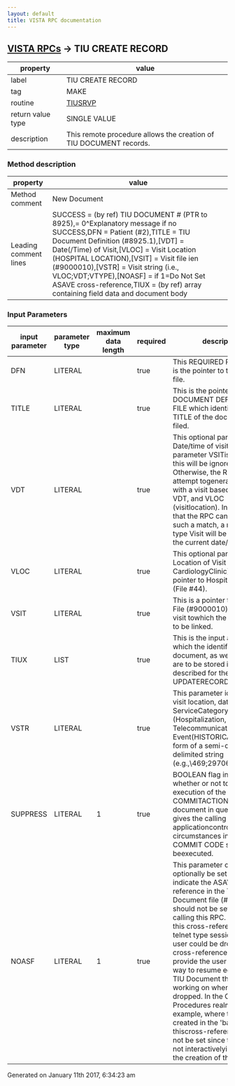 ```yaml
---
layout: default
title: VISTA RPC documentation
---
```




## [VISTA RPCs](TableOfContent.md) &#8594; TIU CREATE RECORD 

 property | value 
--- | --- 
 label | TIU CREATE RECORD
 tag | MAKE
 routine | [TIUSRVP](http://code.osehra.org/dox/Routine_TIUSRVP_source.html)
 return value type | SINGLE VALUE
 description | This remote procedure allows the creation of TIU DOCUMENT records.


### Method description

 property | value 
--- | --- 
 Method comment | New Document
 Leading comment lines | SUCCESS = (by ref) TIU DOCUMENT # (PTR to 8925),= 0^Explanatory message if no SUCCESS,DFN     = Patient (#2),TITLE   = TIU Document Definition (#8925.1),[VDT]   = Date(/Time) of Visit,[VLOC]  = Visit Location (HOSPITAL LOCATION),[VSIT]  = Visit file ien (#9000010),[VSTR]  = Visit string (i.e., VLOC;VDT;VTYPE),[NOASF] = if 1=Do Not Set ASAVE cross-reference,TIUX    = (by ref) array containing field data and document body

### Input Parameters

| input parameter | parameter type | maximum data length | required | description | 
| --- | --- | --- | --- | --- | 
| DFN | LITERAL |  | true | This REQUIRED PARAMETER is the pointer to the patient file. | 
| TITLE | LITERAL |  | true | This is the pointer to the TIU DOCUMENT DEFINITION FILE which identifiesthe TITLE of the document to be filed. | 
| VDT | LITERAL |  | true | This optional parameter is the Date/time of visit.  If the parameter VSITis present, this will be ignored.  Otherwise, the RPC will attempt togenerate a match with a visit based on DFN, VDT, and VLOC (visitlocation).  In the event that the RPC cannot generate such a match, a newEVENT-type Visit will be created with the current date/time. | 
| VLOC | LITERAL |  | true | This optional parameter is the Location of Visit (e.g., CardiologyClinic).  It is a pointer to Hospital location (File #44). | 
| VSIT | LITERAL |  | true | This is a pointer to the Visit File (#9000010) entry for the visit towhich the document is to be linked. | 
| TIUX | LIST |  | true | This is the input array in which the identifiers of the document, as wellas its text, are to be stored in the format described for the TIU UPDATERECORD RPC. | 
| VSTR | LITERAL |  | true | This parameter identifies the visit location, date/time, and ServiceCategory (Hospitalization, Ambulatory, Telecommunications, or Event(HISTORICAL)) in the form of a semi-colon delimited string (e.g.,\469;2970616.1415;A\). | 
| SUPPRESS | LITERAL | 1 | true | BOOLEAN flag indicating whether or not to suppress execution of the COMMITACTION for the document in question. This gives the calling applicationcontrol over the circumstances in which the COMMIT CODE should beexecuted. | 
| NOASF | LITERAL | 1 | true | This parameter can optionally be set to 1 to indicate the ASAVE cross-reference in the TIU Document file (#8925) should not be set when calling this RPC.  The intent of this cross-reference is for telnet type sessions where a user could be dropped.  The cross-reference is used to provide the user with an easy way to resume editing the TIU Document they were working on when they were dropped.  In the Clinical Procedures realm, for example, where the stub is created in the 'background' thiscross-reference should not be set since the user is not interactivelyinvolved in the creation of the record. | 




Generated on January 11th 2017, 6:34:23 am
